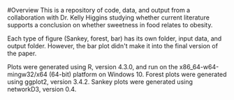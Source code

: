 #Overview
This is a repository of code, data, and output from a collaboration with 
Dr. Kelly Higgins studying whether current literature supports a conclusion on
whether sweetness in food relates to obesity.

Each type of figure (Sankey, forest, bar) has its own folder, input data, and 
output folder. However, the bar plot didn't make it into the final version of
the paper. 

Plots were generated using R, version 4.3.0, and run on the x86_64-w64-mingw32/x64 (64-bit) platform on Windows 10. Forest plots were generated using ggplot2, version 3.4.2. Sankey plots were generated using networkD3, version 0.4.

